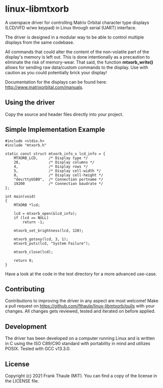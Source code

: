 # linux-libmtxorb

A userspace driver for controlling Matrix Orbital character type displays (LCD/VFD w/wo keypad) in Linux through serial (UART) interface.

The driver is designed in a modular way to be able to control multiple displays from the same codebase.

All commands that could alter the content of the non-volatile part of the display's memory is left out. This is done intentionally as a precaution to eliminate the risk of memory-wear. That said, the function **mtxorb_write()** allows for sending raw data/custom commands to the display. Use with caution as you could potentially brick your display!

Documentation for the displays can be found here: http://www.matrixorbital.com/manuals.

## Using the driver

Copy the source and header files directly into your project.

## Simple Implementation Example

```
#include <stdio.h>
#include "mtxorb.h"

static const struct mtxorb_info_s lcd_info = {
    MTXORB_LCD,     /* Display type */
    20,             /* Display columns */
    4,              /* Display rows */
    5,              /* Display cell-width */
    8,              /* Display cell-height */
    "dev/ttyUSB0",  /* Connection portname */
    19200           /* Connection baudrate */
};

int main(void)
{
    MTXORB *lcd;

    lcd = mtxorb_open(&lcd_info);
    if (lcd == NULL)
        return -1;

    mtxorb_set_brightness(lcd, 120);

    mtxorb_gotoxy(lcd, 3, 1);
    mtxorb_puts(lcd, "System Failure");

    mtxorb_close(lcd);

    return 0;
}
```

Have a look at the code in the test directory for a more advanced use-case.

## Contributing

Contributions to improving the driver in any aspect are most welcome! Make a pull request on https://github.com/fthaule/linux-libmtxorb/pulls with your changes. All changes gets reviewed, tested and iterated on before applied.

## Development

The driver has been developed on a computer running Linux and is written in C using the ISO C89/C90 standard with portability in mind and utilizes POSIX. Tested with GCC v13.3.0.

## License

Copyright (c) 2021 Frank Thaule (MIT). You can find a copy of the license in the LICENSE file.
